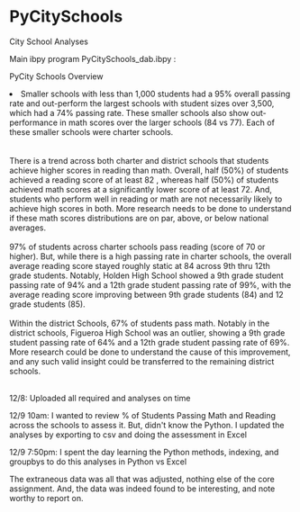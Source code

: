 # PyCitySchools
City School Analyses

Main ibpy program PyCitySchools_dab.ibpy :
<br>

PyCity Schools Overview
<br>
<li>Smaller schools with less than 1,000 students had a 95% overall passing rate and out-perform the largest schools with student sizes over 3,500, which had a 74% passing rate. These smaller schools also show out-performance in math scores over the larger schools (84 vs 77). Each of these smaller schools were charter schools.</li>
<br>
<br>
There is a trend across both charter and district schools that students achieve higher scores in reading than math. Overall, half (50%) of students achieved a reading score of at least 82 , whereas half (50%) of students achieved math scores at a significantly lower score of at least 72. And, students who perform well in reading or math are not necessarily likely to achieve high scores in both. More research needs to be done to understand if these math scores distributions are on par, above, or below national averages.
<br>
<br>
97% of students across charter schools pass reading (score of 70 or higher). But, while there is a high passing rate in charter schools, the overall average reading score stayed roughly static at 84 across 9th thru 12th grade students. Notably, Holden High School showed a 9th grade student passing rate of 94% and a 12th grade student passing rate of 99%, with the average reading score improving between 9th grade students (84) and 12 grade students (85).
<br>
<br>
Within the district Schools, 67% of students pass math. Notably in the district schools, Figueroa High School was an outlier, showing a 9th grade student passing rate of 64% and a 12th grade student passing rate of 69%. More research could be done to understand the cause of this improvement, and any such valid insight could be transferred to the remaining district schools.
<br>
<br>

12/8:  Uploaded all required and analyses on time

12/9 10am:  I wanted to review % of Students Passing Math and Reading across the schools to assess it.  But, didn't know the Python. I updated the analyses by exporting to csv and doing the assessment in Excel

12/9 7:50pm:  I spent the day learning the Python methods, indexing, and groupbys to do this analyses in Python vs Excel

The extraneous data was all that was adjusted, nothing else of the core assignment.  And, the data was indeed found to be interesting, and note worthy to report on.

